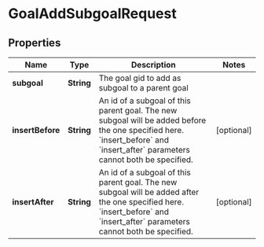 

# GoalAddSubgoalRequest


## Properties

| Name | Type | Description | Notes |
|------------ | ------------- | ------------- | -------------|
|**subgoal** | **String** | The goal gid to add as subgoal to a parent goal |  |
|**insertBefore** | **String** | An id of a subgoal of this parent goal. The new subgoal will be added before the one specified here. &#x60;insert_before&#x60; and &#x60;insert_after&#x60; parameters cannot both be specified. |  [optional] |
|**insertAfter** | **String** | An id of a subgoal of this parent goal. The new subgoal will be added after the one specified here. &#x60;insert_before&#x60; and &#x60;insert_after&#x60; parameters cannot both be specified. |  [optional] |




